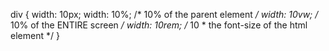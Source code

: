 
div {
  width: 10px;
  width: 10%; /* 10% of the parent element */
  width: 10vw; /* 10% of the ENTIRE screen */
  width: 10rem; /* 10 * the font-size of the html element */
}

